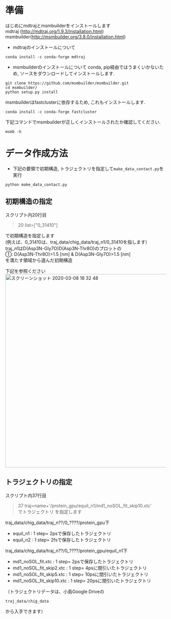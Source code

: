 # 準備
はじめにmdtrajとmsmbuilderをインストールします   
mdtraj (http://mdtraj.org/1.9.3/installation.html)   
msmbuilder(http://msmbuilder.org/3.8.0/installation.html) 

- mdtrajのインストールについて
```
conda install -c conda-forge mdtraj
```
- msmbuilderのインストールについて
conda, pip経由ではうまくいかないため, ソースをダウンロードしてインストールします.
```
git clone https://github.com/msmbuilder/msmbuilder.git
cd msmbuilder/
python setup.py install
```
msmbuilderはfastclusterに依存するため, これもインストールします.
```
conda install -c conda-forge fastcluster
```
下記コマンドでmsmbuilderが正しくインストールされたか確認してください.
```
msmb -h
```

# データ作成方法 
- 下記の要領で初期構造, トラジェクトリを指定して`make_data_contact.py`を実行
```
python make_data_contact.py
```

## 初期構造の指定
スクリプト内20行目   

> 20 list=["0_31410"]

で初期構造を指定します   
(例えば、0_31410は、traj_data/chig_data/traj_n1/0_31410を指します）      
traj_n1はD(Asp3N-Gly7O)D(Asp3N-Thr8O)のプロットの   
①: D(Asp3N-Thr8O)>1.5 [nm] & D(Asp3N-Gly7O)>1.5 [nm]    
を満たす領域から選んだ初期構造   

下記を参照ください      
<img width="606" alt="スクリーンショット 2020-03-08 18 32 48" src="https://user-images.githubusercontent.com/39581094/76160344-b177c480-616c-11ea-9054-ddb7e2d7f53f.png">

## トラジェクトリの指定

スクリプト内37行目

> 37     traj=name+'/protein_gpu/equil_n1/md1_noSOL_fit_skip10.xtc'   
でトラジェクトリ を指定します   

traj_data/chig_data/traj_n??/0_????/protein_gpu下   

- equil_n1 : 1 step= 2psで保存したトラジェクトリ    
- equil_n2 : 1 step= 2fsで保存したトラジェクトリ   

traj_data/chig_data/traj_n??/0_????/protein_gpu/equil_n1下
- md1_noSOL_fit.xtc             : 1 step= 2psで保存したトラジェクトリ 
- md1_noSOL_fit_skip2.xtc       : 1 step= 4psに間引いたトラジェクトリ 
- md1_noSOL_fit_skip5.xtc       : 1 step= 10psに間引いたトラジェクトリ 
- md1_noSOL_fit_skip10.xtc      : 1 step= 20psに間引いたトラジェクトリ

（トラジェクトリデータは、小島Google Driveの
```
traj_data/chig_data
```
から入手できます）      

